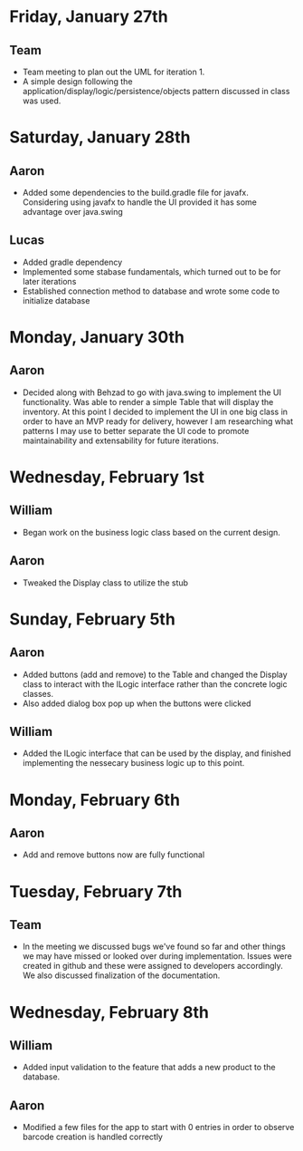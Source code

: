 # Friday, January 27th

## Team
- Team meeting to plan out the UML for iteration 1.
- A simple design following the application/display/logic/persistence/objects pattern discussed in class was used.

# Saturday, January 28th

## Aaron
- Added some dependencies to the build.gradle file for javafx. Considering using javafx to handle the UI provided it has some advantage over java.swing
## Lucas 
- Added gradle dependency
- Implemented some stabase fundamentals, which turned out to be for later iterations
- Established connection method to database and wrote some code to initialize database

# Monday, January 30th

## Aaron
- Decided along with Behzad to go with java.swing to implement the UI functionality. Was able to render a simple Table that will display the inventory. At this point I decided to implement the UI in one big class in order to have an MVP ready for delivery, however I am researching what patterns I may use to better separate the UI code to promote maintainability and extensability for future iterations.


# Wednesday, February 1st

## William
- Began work on the business logic class based on the current design.

## Aaron
- Tweaked the Display class to utilize the stub

# Sunday, February 5th

## Aaron
- Added buttons (add and remove) to the Table and changed the Display class to interact with the ILogic interface rather than the concrete logic classes. 
- Also added dialog box pop up when the buttons were clicked

## William
- Added the ILogic interface that can be used by the display, and finished implementing the nessecary business logic up to this point.

# Monday, February 6th

## Aaron
- Add and remove buttons now are fully functional

# Tuesday, February 7th

## Team
- In the meeting we discussed bugs we've found so far and other things we may have missed or looked over during implementation. Issues were created in github and these were assigned to developers accordingly. We also discussed finalization of the documentation.

# Wednesday, February 8th

## William
- Added input validation to the feature that adds a new product to the database.

## Aaron
- Modified a few files for the app to start with 0 entries in order to observe barcode creation is handled correctly
